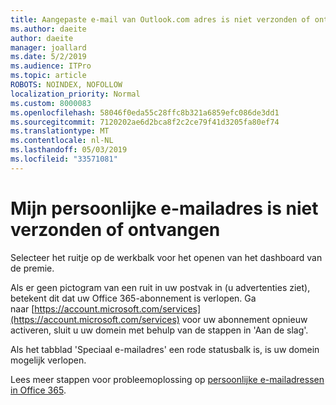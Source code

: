 ```yaml
---
title: Aangepaste e-mail van Outlook.com adres is niet verzonden of ontvangen
ms.author: daeite
author: daeite
manager: joallard
ms.date: 5/2/2019
ms.audience: ITPro
ms.topic: article
ROBOTS: NOINDEX, NOFOLLOW
localization_priority: Normal
ms.custom: 8000083
ms.openlocfilehash: 58046f0eda55c28ffc8b321a6859efc086de3dd1
ms.sourcegitcommit: 7120202ae6d2bca8f2c2ce79f41d3205fa80ef74
ms.translationtype: MT
ms.contentlocale: nl-NL
ms.lasthandoff: 05/03/2019
ms.locfileid: "33571081"
---
```

# <a name="my-personalized-email-address-isnt-sending-or-receiving"></a>Mijn persoonlijke e-mailadres is niet verzonden of ontvangen

Selecteer het ruitje op de werkbalk voor het openen van het dashboard van de premie.

Als er geen pictogram van een ruit in uw postvak in (u advertenties ziet), betekent dit dat uw Office 365-abonnement is verlopen. Ga naar [https://account.microsoft.com/services](https://account.microsoft.com/services) voor uw abonnement opnieuw activeren, sluit u uw domein met behulp van de stappen in 'Aan de slag'.

Als het tabblad 'Speciaal e-mailadres' een rode statusbalk is, is uw domein mogelijk verlopen.

Lees meer stappen voor probleemoplossing op [persoonlijke e-mailadressen in Office 365](https://support.office.com/article/75416a58-b225-4c02-8c07-8979403b427b).